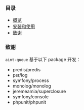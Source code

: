 ### 目录

- [概览](./overview.md)
- [安装和使用](./install-and-usage.md)
- [致谢](./thanks.md)


### 致谢

`aint-queue` 基于以下 package 开发：

- predis/predis
- psr/log
- symfony/process
- monolog/monolog
- jeremeamia/superclosure
- symfony/console
- phpunit/phpunit